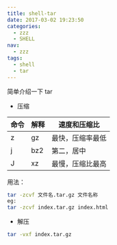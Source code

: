 ```yaml
---
title: shell-tar
date: 2017-03-02 19:23:50
categories:
  - zzz
  - SHELL
nav:
  - zzz
tags:
  - shell
  - tar
---
```


简单介绍一下 tar

<!--more-->

- 压缩

| 命令 | 解释 | 速度和压缩比     |
| ---- | ---- | ---------------- |
| z    | gz   | 最快，压缩率最低 |
| j    | bz2  | 第二，居中       |
| J    | xz   | 最慢，压缩比最高 |

用法：

```bash
tar -zcvf 文件名.tar.gz 文件名称
eg:
tar -zcvf index.tar.gz index.html
```

- 解压

```bash
tar -vxf index.tar.gz
```
